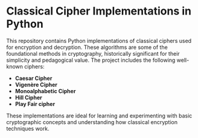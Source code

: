 <h1>Classical Cipher Implementations in Python</h1>

<p>This repository contains Python implementations of classical ciphers used for encryption and decryption. These algorithms are some of the foundational methods in cryptography, historically significant for their simplicity and pedagogical value. The project includes the following well-known ciphers:</p>

<ul>
    <li><strong>Caesar Cipher</strong></li>
    <li><strong>Vigenère Cipher</strong></li>
    <li><strong>Monoalphabetic Cipher</strong></li>
    <li><strong>Hill Cipher</strong></li>
    <li><strong>Play Fair cipher</strong></li>

    
</ul>

<p>These implementations are ideal for learning and experimenting with basic cryptographic concepts and understanding how classical encryption techniques work.</p>
